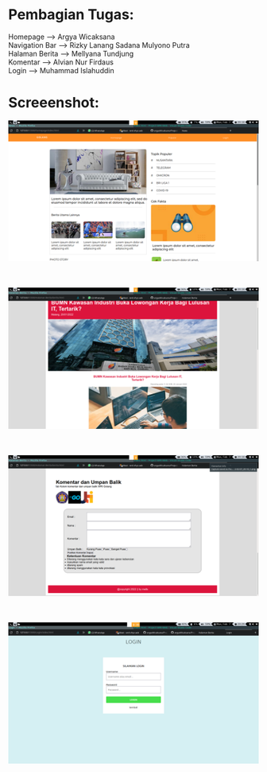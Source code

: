 # Pembagian Tugas:
Homepage --> Argya Wicaksana <br>
Navigation Bar --> Rizky Lanang Sadana Mulyono Putra <br>
Halaman Berita --> Mellyana Tundjung <br>
Komentar --> Alvian Nur Firdaus <br>
Login   --> Muhammad Islahuddin <br> 

# Screeenshot:
<img src="image/2022-02-07_20-18.png" style="margin-bottom:50px">
<img src="image/2022-02-07_20-18_1.png"style="margin-bottom:50px">
<img src="image/2022-02-07_20-18_2.png"style="margin-bottom:50px">
<img src="image/2022-02-07_20-29.png">
